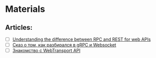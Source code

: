 # Materials

## Articles:
- [ ] [Understanding the difference between RPC and REST for web APIs](https://www.merge.dev/blog/understanding-the-difference-between-rpc-and-rest-for-web-apis)
- [ ] [Сказ о том, как разбирался в gRPC и Websocket](https://devby.io/blogs/posts/skaz-o-tom-kak-razbiralsya-v-grpc-i-websocket)
- [ ] [Знакомство с WebTransport API](https://habr.com/ru/companies/timeweb/articles/782448/)
